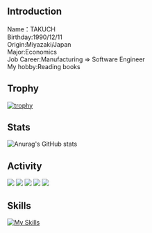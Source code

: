 ## Introduction
<p align = "left">
  Name：TAKUCH<br>
  Birthday:1990/12/11<br>
  Origin:Miyazaki/Japan<br>
  Major:Economics<br>
  Job Career:Manufacturing ⇒ Software Engineer<br>
  My hobby:Reading books<br>
</p>

## Trophy
[![trophy](https://github-profile-trophy.vercel.app/?username=sacky3105)](https://github.com/sacky3105/github-profile-trophy)

## Stats
![Anurag's GitHub stats](https://github-readme-stats.vercel.app/api?username=sacky3105&show=reviews,discussions_started,discussions_answered,prs_merged,prs_merged_percentage&theme=radical)

## Activity
![](http://github-profile-summary-cards.vercel.app/api/cards/profile-details?username=sacky3105&theme=radical)
![](http://github-profile-summary-cards.vercel.app/api/cards/repos-per-language?username=sacky3105&theme=radical)
![](http://github-profile-summary-cards.vercel.app/api/cards/most-commit-language?username=sacky3105&theme=radical)
![](http://github-profile-summary-cards.vercel.app/api/cards/stats?username=sacky3105&theme=radical)
![](http://github-profile-summary-cards.vercel.app/api/cards/productive-time?username=sacky3105&theme=radical&utcOffset=8)

## Skills
[![My Skills](https://skillicons.dev/icons?i=html,css,js,ts,react,git,github,java,php,py,cs,mysql,linux,nodejs,npm,pnpm,powershell,spring,django,laravel,docker,dotnet,eclipse,visualstudio,vscode)](https://skillicons.dev)
